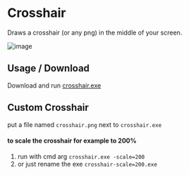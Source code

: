 # Crosshair
Draws a crosshair (or any png) in the middle of your screen.

![image](https://github.com/farzher/crosshair/assets/1005136/fec07343-56e3-4346-a7d6-9650ba5b8c64)


## Usage / Download
Download and run [crosshair.exe](https://github.com/farzher/crosshair/releases/download/v0.0.1/crosshair.exe)

## Custom Crosshair
put a file named `crosshair.png` next to `crosshair.exe`

#### to scale the crosshair for example to 200%
1. run with cmd arg `crosshair.exe -scale=200`
2. or just rename the exe `crosshair-scale=200.exe`
